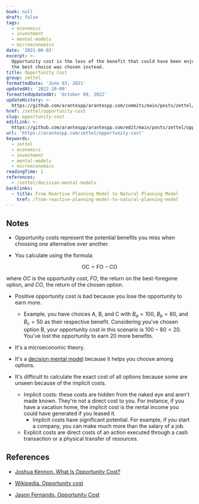 ```yaml
---
book: null
draft: false
tags:
  - economics
  - investment
  - mental-models
  - microeconomics
date: '2021-06-03'
excerpt: >-
  Opportunity cost is the loss of the benefit that could have been enjoyed if
  the best choice was chosen instead.
title: Opportunity Cost
group: zettel
formattedDate: 'June 03, 2021'
updatedAt: '2022-10-09'
formattedUpdatedAt: 'October 09, 2022'
updateHistory: >-
  https://github.com/arantespp/arantespp.com/commits/main/posts/zettel/opportunity-cost.md
href: /zettel/opportunity-cost
slug: opportunity-cost
editLink: >-
  https://github.com/arantespp/arantespp.com/edit/main/posts/zettel/opportunity-cost.md
url: 'https://arantespp.com/zettel/opportunity-cost'
keywords:
  - zettel
  - economics
  - investment
  - mental-models
  - microeconomics
readingTime: 1
references:
  - /zettel/decision-mental-models
backlinks:
  - title: From Reactive Planning Model to Natural Planning Model
    href: /from-reactive-planning-model-to-natural-planning-model
---
```


## Notes

- Opportunity costs represent the potential benefits you miss when choosing one alternative over another.

- You calculate using the formula:

$$
\text{OC} = \text{FO} - \text{CO}
$$

where $OC$ is the opportunity cost, $FO$, the return on the best-foregone option, and $CO$, the return of the chosen option.

- Positive opportunity cost is bad because you lose the opportunity to earn more.

  - Example, you have choices A, B, and C with $B_a = 100$, $B_b = 80$, and $B_c = 50$ as their respective benefit. Considering you've chosen option B, your opportunity cost in this scenario is $100 - 80 = 20$. You've lost the opportunity to earn 20 more benefits.

- It's a microeconomic theory.

- It's a [decision mental model](/zettel/decision-mental-models) because it helps you choose among options.

- It's difficult to calculate the exact cost of all options because some are unseen because of the implicit costs.

  - Implicit costs: these costs are hidden from the naked eye and aren't made known. They're not a direct cost to you. For instance, if you have a vacation home, the implicit cost is the rental income you could have generated if you leased it.
    - Implicit costs have significant potential. For example, if you start a company, you can make much more than the salary of a job.
  - Explicit costs are direct costs of an action executed through a cash transaction or a physical transfer of resources.

## References

- [Joshua Kennon. What Is Opportunity Cost?](https://www.thebalance.com/what-is-opportunity-cost-357200)

- [Wikipedia. Opportunity cost](https://en.wikipedia.org/wiki/Opportunity_cost)

- [Jason Fernando. Opportunity Cost](https://www.investopedia.com/terms/o/opportunitycost.asp)
